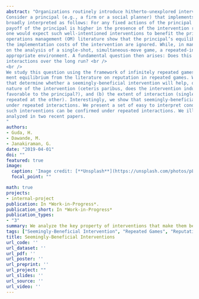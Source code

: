 ```yaml
---
abstract: "Organizations routinely introduce hitherto-unexplored interventions aimed at improving their supply chains.
Consider a principal (e.g., a firm or a social planner) that implements a “seemingly-helpful” intervention,
broadly interpreted as follows: For any fixed actions of the principal and the agents (e.g., consumers), the
payoff of the principal is higher in the presence of the intervention relative to that in its absence. While
one would expect such well-intentioned interventions to benefit the principal, several papers within the
operations management (OM) literature show that the principal’s equilibrium payoff can be hurt, even when
the implementation costs of the intervention are ignored. While, in many cases, such a conclusion is based
on the analysis of a single-shot, simultaneous-move game, a repeated-interaction setting can also serve as an
appropriate environment. A fundamental question then arises: Does this conclusion hold even under repeated
interactions over the long run? <br />
<br />
We study this question using the framework of infinitely repeated games and the notion of a precommit-
ment equilibrium from the literature on reputation in repeated games. We identify two key characteristics
that determine whether a seemingly-beneficial intervention will help, or can possibly hurt the firm: (a) the
nature of the intervention (ceteris paribus, does the intervention induce the agents to react in a manner
favorable to the principal?), and (b) the extent of interaction (single-shot at one extreme and infinitely-
repeated at the other). Interestingly, we show that seemingly-beneficial interventions can hurt the firm even
under repeated interactions. We present a set of easy to interpret conditions under which the benefit of
such interventions can be confirmed under repeated interactions. We illustrate our findings on the settings
analyzed in two recent papers.
"
authors:
- Guda, H.
- Dawande, M.
- Janakiraman, G.
date: "2019-04-01"
doi: ""
featured: true
image:
  caption: 'Image credit: [**Unsplash**](https://unsplash.com/photos/pLCdAaMFLTE)'
  focal_point: ""

math: true
projects:
- internal-project
publication: In *Work-in-Progress*.
publication_short: In *Work-in-Progress*
publication_types:
- "3"
summary: We analyze the key property of interventions that make them beneficial to one or all members in an interaction. 
tags: ["Seemingly-Beneficial Intervention", "Repeated Games", "Reputation"]
title: Seemingly-Beneficial Interventions
url_code: ''
url_dataset: ''
url_pdf: ''
url_poster: ''
url_preprint: ''
url_project: ""
url_slides: ''
url_source: ''
url_video: ''
---
```

